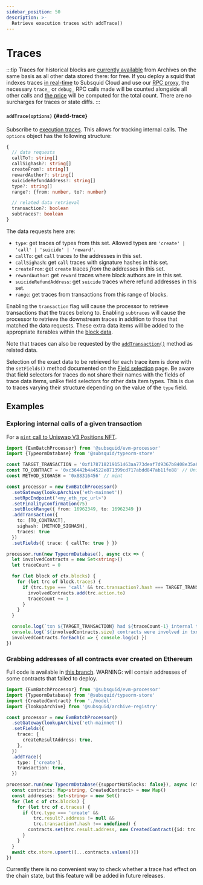 ```yaml
---
sidebar_position: 50
description: >-
  Retrieve execution traces with addTrace()
---
```


# Traces

:::tip
Traces for historical blocks are [currently available](/subsquid-network/reference/evm-networks) from Archives on the same basis as all other data stored there: for free. If you deploy a squid that indexes traces [in real-time](/sdk/resources/basics/unfinalized-blocks) to Subsquid Cloud and use our [RPC proxy](/cloud/reference/rpc-proxy), the necessary `trace_` or `debug_` RPC calls made will be counted alongside all other calls and [the price](/cloud/pricing/#rpc-requests) will be computed for the total count. There are no surcharges for traces or state diffs.
:::

#### `addTrace(options)` {#add-trace}

Subscribe to [execution traces](https://geth.ethereum.org/docs/interacting-with-geth/rpc/ns-debug#debugtraceblockbyhash). This allows for tracking internal calls. The `options` object has the following structure:
```typescript
{
  // data requests
  callTo?: string[]
  callSighash?: string[]
  createFrom?: string[]
  rewardAuthor?: string[]
  suicideRefundAddress?: string[]
  type?: string[]
  range?: {from: number, to?: number}

  // related data retrieval
  transaction?: boolean
  subtraces?: boolean
}
```
The data requests here are:
+ `type`: get traces of types from this set. Allowed types are `'create' | 'call' | 'suicide' | 'reward'`.
+ `callTo`: get `call` traces *to* the addresses in this set.
+ `callSighash`: get `call` traces with signature hashes in this set.
+ `createFrom`: get `create` traces *from* the addresses in this set.
+ `rewardAuthor`: get `reward` traces where block authors are in this set.
+ `suicideRefundAddress`: get `suicide` traces where refund addresses in this set.
+ `range`: get traces from transactions from this range of blocks.

[//]: # (!!!! Update when the data requests set stabilizes)

Enabling the  `transaction` flag will cause the processor to retrieve transactions that the traces belong to. Enabling `subtraces` will cause the processor to retrieve the downstream traces in addition to those that matched the data requests. These extra data items will be added to the appropriate iterables within the [block data](/sdk/reference/processors/evm-batch/context-interfaces).

Note that traces can also be requested by the [`addTransaction()`](../transactions) method as related data.

[//]: # (???? Check whether the final version adds the transactions / subtraces to the items, too)

Selection of the exact data to be retrieved for each trace item is done with the `setFields()` method documented on the [Field selection](../field-selection) page. Be aware that field selectors for traces do not share their names with the fields of trace data items, unlike field selectors for other data item types. This is due to traces varying their structure depending on the value of the `type` field.

## Examples

### Exploring internal calls of a given transaction

For a [`mint` call to Uniswap V3 Positions NFT](https://etherscan.io/tx/0xf178718219151463aa773deaf7d9367b8408e35a624550af975e089ca6e015ca).

```ts
import {EvmBatchProcessor} from '@subsquid/evm-processor'
import {TypeormDatabase} from '@subsquid/typeorm-store'

const TARGET_TRANSACTION = '0xf178718219151463aa773deaf7d9367b8408e35a624550af975e089ca6e015ca'
const TO_CONTRACT = '0xc36442b4a4522e871399cd717abdd847ab11fe88' // Uniswap v3 Positions NFT
const METHOD_SIGHASH = '0x88316456' // mint

const processor = new EvmBatchProcessor()
  .setGateway(lookupArchive('eth-mainnet'))
  .setRpcEndpoint('<my_eth_rpc_url>')
  .setFinalityConfirmation(75)
  .setBlockRange({ from: 16962349, to: 16962349 })
  .addTransaction({
    to: [TO_CONTRACT],
    sighash: [METHOD_SIGHASH],
    traces: true
  })
  .setFields({ trace: { callTo: true } })

processor.run(new TypeormDatabase(), async ctx => {
  let involvedContracts = new Set<string>()
  let traceCount = 0

  for (let block of ctx.blocks) {
    for (let trc of block.traces) {
      if (trc.type === 'call' && trc.transaction?.hash === TARGET_TRANSACTION) {
        involvedContracts.add(trc.action.to)
        traceCount += 1
      }
    }
  }

  console.log(`txn ${TARGET_TRANSACTION} had ${traceCount-1} internal transactions`)
  console.log(`${involvedContracts.size} contracts were involved in txn ${TARGET_TRANSACTION}:`)
  involvedContracts.forEach(c => { console.log(c) })
})
```

### Grabbing addresses of all contracts ever created on Ethereum

Full code is available in [this branch](https://github.com/subsquid-labs/grab-all-contracts/tree/ascetic). WARNING: will contain addresses of some contracts that failed to deploy.

```ts
import {EvmBatchProcessor} from '@subsquid/evm-processor'
import {TypeormDatabase} from '@subsquid/typeorm-store'
import {CreatedContract} from './model'
import {lookupArchive} from '@subsquid/archive-registry'

const processor = new EvmBatchProcessor()
  .setGateway(lookupArchive('eth-mainnet'))
  .setFields({
    trace: {
      createResultAddress: true,
    },
  })
  .addTrace({
    type: ['create'],
    transaction: true,
  })

processor.run(new TypeormDatabase({supportHotBlocks: false}), async (ctx) => {
  const contracts: Map<string, CreatedContract> = new Map()
  const addresses: Set<string> = new Set()
  for (let c of ctx.blocks) {
    for (let trc of c.traces) {
      if (trc.type === 'create' &&
          trc.result?.address != null &&
          trc.transaction?.hash !== undefined) {
        contracts.set(trc.result.address, new CreatedContract({id: trc.result.address}))
      }
    }
  }
  await ctx.store.upsert([...contracts.values()])
})
```
Currently there is no convenient way to check whether a trace had effect on the chain state, but this feature will be added in future releases.
